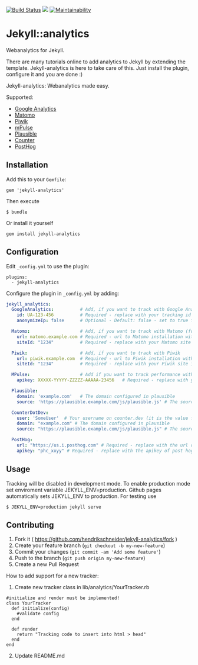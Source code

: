 [![Build Status](https://travis-ci.org/hendrikschneider/jekyll-analytics.svg?branch=master)](https://travis-ci.org/hendrikschneider/jekyll-analytics)
![](http://ruby-gem-downloads-badge.herokuapp.com/jekyll-analytics?type=total)
[![Maintainability](https://api.codeclimate.com/v1/badges/a07904b989dcb7e4e477/maintainability)](https://codeclimate.com/github/hendrikschneider/jekyll-analytics/maintainability)

# Jekyll::analytics
Webanalytics for Jekyll.

There are many tutorials online to add analytics to Jekyll by extending the template. Jekyll-analytics is here to take care of this. Just install the plugin, configure it and you are done :)

Jekyll-analytics: Webanalytics made easy.

Supported:
  - [Google Analytics](https://analytics.google.com/analytics/web/)
  - [Matomo](https://matomo.org/)
  - [Piwik](https://piwik.org/)
  - [mPulse](https://www.soasta.com/performance-monitoring/)
  - [Plausible](https://plausible.io)
  - [Counter](https://counter.dev/)
  - [PostHog](https://posthog.com/)

## Installation

Add this to your `Gemfile`:

```
gem 'jekyll-analytics'
```
Then execute
```
$ bundle
```
Or install it yourself
```
gem install jekyll-analytics
```

## Configuration
Edit `_config.yml` to use the plugin:
```
plugins:
  - jekyll-analytics
```

Configure the plugin in `_config.yml` by adding:

```yml
jekyll_analytics:
  GoogleAnalytics:          # Add, if you want to track with Google Analytics
    id: UA-123-456          # Required - replace with your tracking id
    anonymizeIp: false      # Optional - Default: false - set to true for anonymized tracking

  Matomo:                   # Add, if you want to track with Matomo (former Piwik Analytics)
    url: matomo.example.com # Required - url to Matomo installation without trailing /
    siteId: "1234"          # Required - replace with your Matomo site id (Write id as string)

  Piwik:                    # Add, if you want to track with Piwik
    url: piwik.example.com  # Required - url to Piwik installation without trailing /
    siteId: "1234"          # Required - replace with your Piwik site id (Write id as string)

  MPulse:                   # Add if you want to track performance with mPulse
    apikey: XXXXX-YYYYY-ZZZZZ-AAAAA-23456   # Required - replace with your mPulse API key

  Plausible:
    domain: 'example.com'   # The domain configured in plausible
    source: 'https://plausible.example.com/js/plausible.js' # The source of the javascript

  CounterDotDev:
    user: 'SomeUser'  # Your username on counter.dev (it is the value for the key "user" on your tracking code)
    domain: "example.com" # The domain configured in plausible
    source: "https://plausible.example.com/js/plausible.js" # The source of the javascript

  PostHog:
    url: "https://us.i.posthog.com" # Required - replace with the url of post hog analytics
    apikey: "phc_xxyy" # Required - replace with the apikey of post hog analytics
```

## Usage
Tracking will be disabled in development mode. To enable production mode set enviroment variable JEKYLL_ENV=production.
Github pages automatically sets JEKYLL_ENV to production.
For testing use
```
$ JEKYLL_ENV=production jekyll serve
```

## Contributing

1. Fork it ( https://github.com/hendrikschneider/jekyll-analytics/fork )
2. Create your feature branch (`git checkout -b my-new-feature`)
3. Commit your changes (`git commit -am 'Add some feature'`)
4. Push to the branch (`git push origin my-new-feature`)
5. Create a new Pull Request

How to add support for a new tracker:
1. Create new tracker class in lib/analytics/YourTracker.rb
  ```
  #initialize and render must be implemented!
  class YourTracker
    def initialize(config)
      #validate config
    end

    def render
      return "Tracking code to insert into html > head"
    end
  end
```
2. Update README.md
